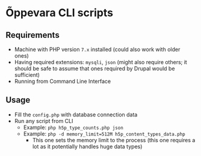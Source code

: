 # Õppevara CLI scripts

## Requirements

* Machine with PHP version `7.x` installed (could also work with older ones)
* Having required extensions: `mysqli`, `json` (might also require others; it should be safe to assume that ones required by Drupal would be sufficient)
* Running from Command Line Interface

## Usage

* Fill the `config.php` with database connection data
* Run any script from CLI
  * Example: `php h5p_type_counts.php json`
  * Example: `php -d memory_limit=512M h5p_content_types_data.php`
    * This one sets the memory limit to the process (this one requires a lot as it potentially handles huge data types)
